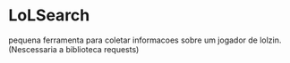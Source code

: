 # LoLSearch
pequena ferramenta para coletar informacoes sobre um jogador de lolzin. (Nescessaria a biblioteca requests)
